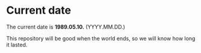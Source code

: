 # Current date

The current date is **1989.05.10.** (YYYY.MM.DD.)

This repository will be good when the world ends, so we will know how long it lasted.